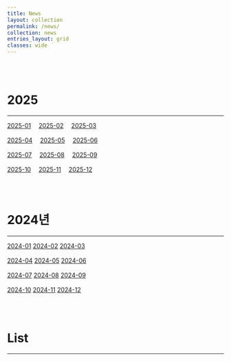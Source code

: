 ```yaml
---
title: News
layout: collection
permalink: /news/
collection: news
entries_layout: grid
classes: wide
---
```


<br><br>
# 2025
---
<a href="#" class="btn btn--success">2025-01</a>&emsp;
<a href="#" class="btn btn--success">2025-02</a>&emsp;
<a href="#" class="btn btn--success">2025-03</a>&emsp;
<br>
<br>
<a href="#" class="btn btn--success">2025-04</a>&emsp;
<a href="#" class="btn btn--success">2025-05</a>&emsp;
<a href="#" class="btn btn--success">2025-06</a>&emsp;
<br>
<br>
<a href="#" class="btn btn--success">2025-07</a>&emsp;
<a href="https://bjlim413.github.io/news/2025/2025-08/2025-08-news/" class="btn btn--success">2025-08</a>&emsp;
<a href="#" class="btn btn--success">2025-09</a>&emsp;
<br>
<br>
<a href="#" class="btn btn--success">2025-10</a>&emsp;
<a href="#" class="btn btn--success">2025-11</a>&emsp;
<a href="#" class="btn btn--success">2025-12</a>&emsp;
<br>

<br><br>
# 2024년
---
<a href="#" class="btn btn--success">2024-01</a>
<a href="#" class="btn btn--success">2024-02</a>
<a href="#" class="btn btn--success">2024-03</a>
<br>
<br>
<a href="#" class="btn btn--success">2024-04</a>
<a href="#" class="btn btn--success">2024-05</a>
<a href="#" class="btn btn--success">2024-06</a>
<br>
<br>
<a href="#" class="btn btn--success">2024-07</a>
<a href="#" class="btn btn--success">2024-08</a>
<a href="#" class="btn btn--success">2024-09</a>
<br>
<br>
<a href="#" class="btn btn--success">2024-10</a>
<a href="#" class="btn btn--success">2024-11</a>
<a href="#" class="btn btn--success">2024-12</a>
<br>

<br><br>
# List
---
